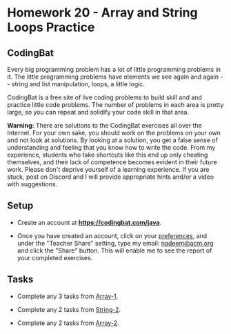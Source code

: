 # Homework 20 - Array and String Loops Practice

## CodingBat

Every big programming problem has a lot of little programming problems in it. The little programming problems have elements we see again and again -- string and list manipulation, loops, a little logic.

CodingBat is a free site of live coding problems to build skill and and practice little code problems. The number of problems in each area is pretty large, so you can repeat and solidify your code skill in that area.

**Warning:** There are solutions to the CodingBat exercises all over the Internet. For your own sake, you should work on the problems on your own and not look at solutions. By looking at a solution, you get a false sense of understanding and feeling that you know how to write the code. From my experience, students who take shortcuts like this end up only cheating themselves, and their lack of competence becomes evident in their future work. Please don't deprive yourself of a learning experience. If you are stuck, post on Discord and I will provide appropriate hints and/or a video with suggestions.


## Setup

- Create an account at **https://codingbat.com/java**.

- Once you have created an account, click on your [preferences](https://codingbat.com/pref), and under the "Teacher Share" setting, type my email: nadeem@acm.org and click the "Share" button. This will enable me to see the report of your completed exercises.


## Tasks

- Complete any 3 tasks from [Array-1](https://codingbat.com/java/Array-1).

- Complete any 2 tasks from [String-2](https://codingbat.com/java/String-2).

- Complete any 2 tasks from [Array-2](https://codingbat.com/java/Array-2).


